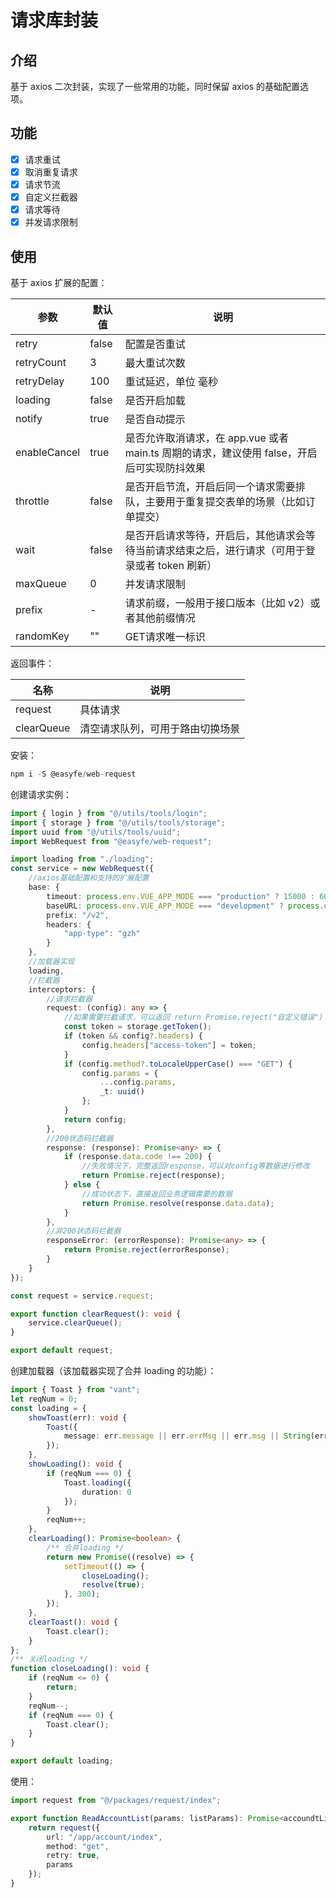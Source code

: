 # 请求库封装

## 介绍

基于 axios 二次封装，实现了一些常用的功能，同时保留 axios 的基础配置选项。

## 功能

-   [x] 请求重试
-   [x] 取消重复请求
-   [x] 请求节流
-   [x] 自定义拦截器
-   [x] 请求等待
-   [x] 并发请求限制

## 使用

基于 axios 扩展的配置：

| 参数         | 默认值 | 说明                                                         |
| ------------ | ------ | ------------------------------------------------------------ |
| retry        | false  | 配置是否重试                                                 |
| retryCount   | 3      | 最大重试次数                                                 |
| retryDelay   | 100    | 重试延迟，单位 毫秒                                          |
| loading      | false  | 是否开启加载                                                 |
| notify       | true   | 是否自动提示                                                 |
| enableCancel | true   | 是否允许取消请求，在 app.vue 或者 main.ts 周期的请求，建议使用 false，开启后可实现防抖效果 |
| throttle     | false  | 是否开启节流，开启后同一个请求需要排队，主要用于重复提交表单的场景（比如订单提交） |
| wait         | false  | 是否开启请求等待，开启后，其他请求会等待当前请求结束之后，进行请求（可用于登录或者 token 刷新） |
| maxQueue     | 0      | 并发请求限制                                                 |
| prefix       | -      | 请求前缀，一般用于接口版本（比如 v2）或者其他前缀情况        |
| randomKey    | ""     | GET请求唯一标识                                              |

返回事件：

| 名称       | 说明                             |
| ---------- | -------------------------------- |
| request    | 具体请求                         |
| clearQueue | 清空请求队列，可用于路由切换场景 |

安装：

```typescript
npm i -S @easyfe/web-request
```

创建请求实例：

```typescript
import { login } from "@/utils/tools/login";
import { storage } from "@/utils/tools/storage";
import uuid from "@/utils/tools/uuid";
import WebRequest from "@easyfe/web-request";

import loading from "./loading";
const service = new WebRequest({
    //axios基础配置和支持的扩展配置
    base: {
        timeout: process.env.VUE_APP_MODE === "production" ? 15000 : 60000, //设置超时时间，生产环境15秒，其他环境60秒
        baseURL: process.env.VUE_APP_MODE === "development" ? process.env.VUE_APP_API_URL : `${storage.getBaseUrl()}`,
        prefix: "/v2",
        headers: {
            "app-type": "gzh"
        }
    },
    //加载器实现
    loading,
    //拦截器
    interceptors: {
        //请求拦截器
        request: (config): any => {
            //如果需要拦截请求，可以返回 return Promise.reject("自定义错误")
            const token = storage.getToken();
            if (token && config?.headers) {
                config.headers["access-token"] = token;
            }
            if (config.method?.toLocaleUpperCase() === "GET") {
                config.params = {
                    ...config.params,
                    _t: uuid()
                };
            }
            return config;
        },
        //200状态码拦截器
        response: (response): Promise<any> => {
            if (response.data.code !== 200) {
                //失败情况下，完整返回response，可以对config等数据进行修改
                return Promise.reject(response);
            } else {
                //成功状态下，直接返回业务逻辑需要的数据
                return Promise.resolve(response.data.data);
            }
        },
        //非200状态码拦截器
        responseError: (errorResponse): Promise<any> => {
            return Promise.reject(errorResponse);
        }
    }
});

const request = service.request;

export function clearRequest(): void {
    service.clearQueue();
}

export default request;
```

创建加载器（该加载器实现了合并 loading 的功能）：

```typescript
import { Toast } from "vant";
let reqNum = 0;
const loading = {
    showToast(err): void {
        Toast({
            message: err.message || err.errMsg || err.msg || String(err)
        });
    },
    showLoading(): void {
        if (reqNum === 0) {
            Toast.loading({
                duration: 0
            });
        }
        reqNum++;
    },
    clearLoading(): Promise<boolean> {
        /** 合并loading */
        return new Promise((resolve) => {
            setTimeout(() => {
                closeLoading();
                resolve(true);
            }, 300);
        });
    },
    clearToast(): void {
        Toast.clear();
    }
};
/** 关闭loading */
function closeLoading(): void {
    if (reqNum <= 0) {
        return;
    }
    reqNum--;
    if (reqNum === 0) {
        Toast.clear();
    }
}

export default loading;
```

使用：

```typescript
import request from "@/packages/request/index";

export function ReadAccountList(params: listParams): Promise<accoundtList> {
    return request({
        url: "/app/account/index",
        method: "get",
        retry: true,
        params
    });
}
```
